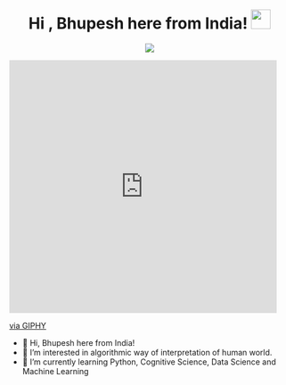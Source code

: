 <h1 align="center">Hi , Bhupesh here from India! <img src="https://media.giphy.com/media/hvRJCLFzcasrR4ia7z/giphy.gif" width="35"></h1>
<p align="center">
  <a href="https://github.com/DenverCoder1/readme-typing-svg"><img src="https://readme-typing-svg.herokuapp.com?lines=Computer+Science+Student;Full+Stack+Web+Developer;DS%20|%20AI%20|%20ML%20Enthusiast;Graphic%20Designer;Always%20learning%20new%20things&center=true&width=500&height=50"></a>
</p>
<iframe src="https://giphy.com/embed/9sZCJSFb7S9C2pkAoA" width="480" height="454" frameBorder="0" class="giphy-embed" allowFullScreen></iframe><p><a href="https://giphy.com/stickers/jerseydemic-hello-hey-hej-9sZCJSFb7S9C2pkAoA">via GIPHY</a></p>



- 👋 Hi, Bhupesh here from India!
- 👀 I’m interested in algorithmic way of interpretation of human world.
- 🌱 I’m currently learning Python, Cognitive Science, Data Science and Machine Learning

<!---
bhupesshhh/bhupesshhh is a ✨ special ✨ repository because its `README.md` (this file) appears on your GitHub profile.
You can click the Preview link to take a look at your changes.
--->
